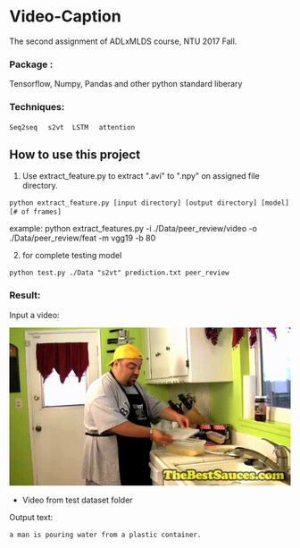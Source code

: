 # Video-Caption
The second assignment of ADLxMLDS course, NTU 2017 Fall.

### Package : 
Tensorflow,  Numpy,  Pandas and other python standard liberary

### Techniques:
`Seq2seq` &nbsp; ` s2vt`  &nbsp;` LSTM` &nbsp;  ` attention` &nbsp; 

## How to use this project
1. Use extract_feature.py to extract ".avi" to ".npy" on assigned file directory.
```
python extract_feature.py [input directory] [output directory] [model] [# of frames]
```
example:
python extract_features.py -i ./Data/peer_review/video -o ./Data/peer_review/feat -m vgg19 -b 80

2. for complete testing model 
```
python test.py ./Data "s2vt" prediction.txt peer_review
```

### Result:
Input a video:<br>

![Alt Text](https://github.com/ShanHaoYu/Video-Caption/blob/master/video.gif)
* Video from test dataset folder

Output text:
```
a man is pouring water from a plastic container. 
```
